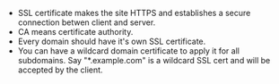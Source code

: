 * SSL certificate makes the site HTTPS and establishes a secure connection betwen client and server.
* CA means certificate authority.
* Every domain should have it's own SSL certificate.
* You can have a wildcard domain certificate to apply it for all subdomains. Say "*.example.com" is a wildcard SSL cert and will be accepted by the client.
